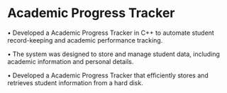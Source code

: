 # Academic Progress Tracker


•	Developed a Academic Progress Tracker in C++ to automate student record-keeping and academic performance tracking. 


•	The system was designed to store and manage student data, including academic information and personal details. 


•	Developed a Academic Progress Tracker that efficiently stores and retrieves student information from a hard disk.
